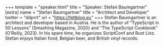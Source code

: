 +++
template = "speaker.html"
title = "Speaker: Stefan Baumgartner"
[extra]
  name = "Stefan Baumgartner"
  title = "Architect and Developer"
  twitter = "ddprrt"
  url = "https://fettblog.eu"
+++
Stefan Baumgartner is an architect and developer based in Austria. He is the author of “TypeScript in 50 Lessons” (Smashing Magazine, 2020) and “The TypeScript Cookbook” (O’Reilly, 2023). In his spare time, he organizes ScriptConf and Rust Linz. Stefan enjoys Italian food, Belgian beer, and British vinyl records.